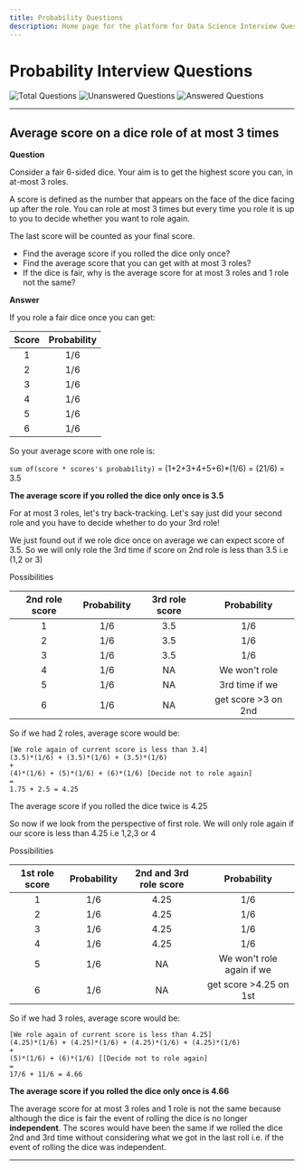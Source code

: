 ```yaml
---
title: Probability Questions
description: Home page for the platform for Data Science Interview Questions 
---
```


# Probability Interview Questions

![Total Questions](https://img.shields.io/badge/Total%20Questions-1-blue?style=flat&labelColor=black&color=blue)
![Unanswered Questions](https://img.shields.io/badge/Unanswered%20Questions-0-blue?style=flat&labelColor=black&color=yellow)
![Answered Questions](https://img.shields.io/badge/Answered%20Questions-1-blue?style=flat&labelColor=black&color=success)


---

## Average score on a dice role of at most 3 times

**Question**

Consider a fair 6-sided dice. 
Your aim is to get the highest score you can, in at-most 3 roles.

A score is defined as the number that appears on the face of the dice facing up after the role. 
You can role at most 3 times but every time you role it is up to you to decide whether you want to role again.

The last score will be counted as your final score.

- Find the average score if you rolled the dice only once?
- Find the average score that you can get with at most 3 roles?
- If the dice is fair, why is the average score for at most 3 roles and 1 role not the same?

**Answer**

If you role a fair dice once you can get:

| Score  | Probability  |
|:-:|:-:|
| 1 | 1/6 |
| 2 | 1/6 |
| 3 | 1/6 |
| 4 | 1/6 |
| 5 | 1/6 |
| 6 | 1/6 |


So your average score with one role is: 

`sum of(score * scores's probability)` = (1+2+3+4+5+6)*(1/6) = (21/6) = 3.5

__The average score if you rolled the dice only once is 3.5__

For at most 3 roles, let's try back-tracking. Let's say just did your second role and you have to decide whether to do your 3rd role!

We just found out if we role dice once on average we can expect score of 3.5. So we will only role the 3rd time if score on 2nd role is less than 3.5 i.e (1,2 or 3)

Possibilities

| 2nd role score  | Probability  | 3rd role score  | Probability  |
|:-:|:-:|:-:|:-:|
| 1 | 1/6 | 3.5 | 1/6 |
| 2 | 1/6 | 3.5 | 1/6 |
| 3 | 1/6 | 3.5 | 1/6 |
| 4 | 1/6 | NA | We won't role|
| 5 | 1/6 | NA | 3rd time if we|
| 6 | 1/6 | NA | get score >3 on 2nd|

So if we had 2 roles, average score would be:

```
[We role again of current score is less than 3.4]
(3.5)*(1/6) + (3.5)*(1/6) + (3.5)*(1/6) 
+
(4)*(1/6) + (5)*(1/6) + (6)*(1/6) [Decide not to role again]
=
1.75 + 2.5 = 4.25
```

The average score if you rolled the dice twice is 4.25

So now if we look from the perspective of first role. We will only role again if our score is less than 4.25 i.e 1,2,3 or 4

Possibilities

| 1st role score  | Probability  | 2nd and 3rd role score  | Probability  |
|:-:|:-:|:-:|:-:|
| 1 | 1/6 | 4.25 | 1/6 |
| 2 | 1/6 | 4.25 | 1/6 |
| 3 | 1/6 | 4.25 | 1/6 |
| 4 | 1/6 | 4.25 | 1/6 |
| 5 | 1/6 | NA | We won't role again if we|
| 6 | 1/6 | NA | get score >4.25 on 1st|

So if we had 3 roles, average score would be:

```
[We role again of current score is less than 4.25]
(4.25)*(1/6) + (4.25)*(1/6) + (4.25)*(1/6) + (4.25)*(1/6) 
+
(5)*(1/6) + (6)*(1/6) [[Decide not to role again]
=
17/6 + 11/6 = 4.66
```
__The average score if you rolled the dice only once is 4.66__

The average score for at most 3 roles and 1 role is not the same because although the dice is fair the event of rolling the dice is no longer __independent__.
The scores would have been the same if we rolled the dice 2nd and 3rd time without considering what we got in the last roll i.e. if the event of rolling the dice was independent.


---
